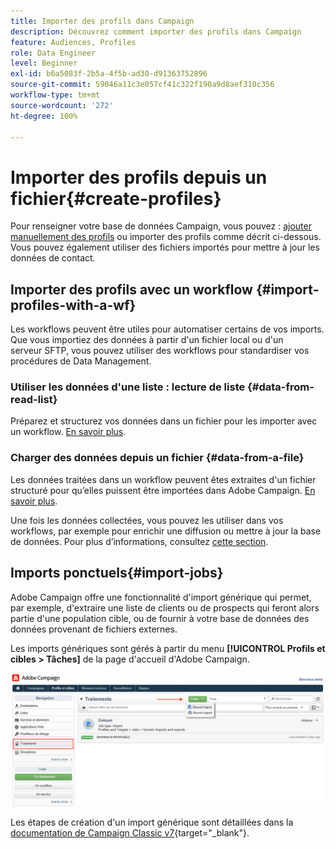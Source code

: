 ```yaml
---
title: Importer des profils dans Campaign
description: Découvrez comment importer des profils dans Campaign
feature: Audiences, Profiles
role: Data Engineer
level: Beginner
exl-id: b6a5083f-2b5a-4f5b-ad30-d91363752896
source-git-commit: 59046a11c3e057cf41c322f190a9d8aef310c356
workflow-type: tm+mt
source-wordcount: '272'
ht-degree: 100%

---
```


# Importer des profils depuis un fichier{#create-profiles}

Pour renseigner votre base de données Campaign, vous pouvez : [ajouter manuellement des profils](create-profiles.md) ou importer des profils comme décrit ci-dessous. Vous pouvez également utiliser des fichiers importés pour mettre à jour les données de contact.

## Importer des profils avec un workflow {#import-profiles-with-a-wf}

Les workflows peuvent être utiles pour automatiser certains de vos imports. Que vous importiez des données à partir d&#39;un fichier local ou d&#39;un serveur SFTP, vous pouvez utiliser des workflows pour standardiser vos procédures de Data Management.

### Utiliser les données d&#39;une liste : lecture de liste {#data-from-read-list}

Préparez et structurez vos données dans un fichier pour les importer avec un workflow. [En savoir plus](experienceleague.adobe.com/docs/campaign/automation/workflows/wf-activities/targeting-activities/read-list.html?lang=fr).

### Charger des données depuis un fichier {#data-from-a-file}

Les données traitées dans un workflow peuvent êtes extraites d&#39;un fichier structuré pour qu’elles puissent être importées dans Adobe Campaign. [En savoir plus](https://experienceleague.adobe.com/docs/campaign/automation/workflows/wf-activities/action-activities/data-loading--file-.html?lang=fr).

Une fois les données collectées, vous pouvez les utiliser dans vos workflows, par exemple pour enrichir une diffusion ou mettre à jour la base de données. Pour plus d’informations, consultez [cette section](https://experienceleague.adobe.com/docs/campaign/automation/workflows/introduction/use-workflow-data.html?lang=fr).

## Imports ponctuels{#import-jobs}

Adobe Campaign offre une fonctionnalité d&#39;import générique qui permet, par exemple, d&#39;extraire une liste de clients ou de prospects qui feront alors partie d&#39;une population cible, ou de fournir à votre base de données des données provenant de fichiers externes.

Les imports génériques sont gérés à partir du menu **[!UICONTROL Profils et cibles > Tâches]** de la page d&#39;accueil d&#39;Adobe Campaign.

![](assets/new-import-job.png)

Les étapes de création d&#39;un import générique sont détaillées dans la [documentation de Campaign Classic v7](https://experienceleague.adobe.com/docs/campaign-classic/using/getting-started/importing-and-exporting-data/generic-imports-exports/about-generic-imports-exports.html?lang=fr){target=&quot;_blank&quot;}.

